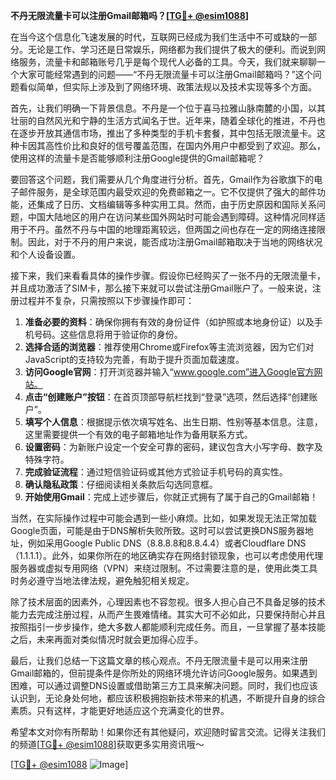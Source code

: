 **不丹无限流量卡可以注册Gmail邮箱吗？[[TG💪+ @esim1088](https://t.me/s/esim1088)]**

在当今这个信息化飞速发展的时代，互联网已经成为我们生活中不可或缺的一部分。无论是工作、学习还是日常娱乐，网络都为我们提供了极大的便利。而说到网络服务，流量卡和邮箱账号几乎是每个现代人必备的工具。今天，我们就来聊聊一个大家可能经常遇到的问题——“不丹无限流量卡可以注册Gmail邮箱吗？”这个问题看似简单，但实际上涉及到了网络环境、政策法规以及技术实现等多个方面。

首先，让我们明确一下背景信息。不丹是一个位于喜马拉雅山脉南麓的小国，以其壮丽的自然风光和宁静的生活方式闻名于世。近年来，随着全球化的推进，不丹也在逐步开放其通信市场，推出了多种类型的手机卡套餐，其中包括无限流量卡。这种卡因其高性价比和良好的信号覆盖范围，在国内外用户中都受到了欢迎。那么，使用这样的流量卡是否能够顺利注册Google提供的Gmail邮箱呢？

要回答这个问题，我们需要从几个角度进行分析。首先，Gmail作为谷歌旗下的电子邮件服务，是全球范围内最受欢迎的免费邮箱之一。它不仅提供了强大的邮件功能，还集成了日历、文档编辑等多种实用工具。然而，由于历史原因和国际关系问题，中国大陆地区的用户在访问某些国外网站时可能会遇到障碍。这种情况同样适用于不丹。虽然不丹与中国的地理距离较远，但两国之间也存在一定的网络连接限制。因此，对于不丹的用户来说，能否成功注册Gmail邮箱取决于当地的网络状况和个人设备设置。

接下来，我们来看看具体的操作步骤。假设你已经购买了一张不丹的无限流量卡，并且成功激活了SIM卡，那么接下来就可以尝试注册Gmail账户了。一般来说，注册过程并不复杂，只需按照以下步骤操作即可：

1. **准备必要的资料**：确保你拥有有效的身份证件（如护照或本地身份证）以及手机号码。这些信息将用于验证你的身份。
2. **选择合适的浏览器**：推荐使用Chrome或Firefox等主流浏览器，因为它们对JavaScript的支持较为完善，有助于提升页面加载速度。
3. **访问Google官网**：打开浏览器并输入“www.google.com”进入Google官方网站。
4. **点击“创建账户”按钮**：在首页顶部导航栏找到“登录”选项，然后选择“创建账户”。
5. **填写个人信息**：根据提示依次填写姓名、出生日期、性别等基本信息。注意，这里需要提供一个有效的电子邮箱地址作为备用联系方式。
6. **设置密码**：为新账户设定一个安全可靠的密码，建议包含大小写字母、数字及特殊字符。
7. **完成验证流程**：通过短信验证码或其他方式验证手机号码的真实性。
8. **确认隐私政策**：仔细阅读相关条款后勾选同意框。
9. **开始使用Gmail**：完成上述步骤后，你就正式拥有了属于自己的Gmail邮箱！

当然，在实际操作过程中可能会遇到一些小麻烦。比如，如果发现无法正常加载Google页面，可能是由于DNS解析失败所致。这时可以尝试更换DNS服务器地址，例如采用Google Public DNS（8.8.8.8和8.8.4.4）或者Cloudflare DNS（1.1.1.1）。此外，如果你所在的地区确实存在网络封锁现象，也可以考虑使用代理服务器或虚拟专用网络（VPN）来绕过限制。不过需要注意的是，使用此类工具时务必遵守当地法律法规，避免触犯相关规定。

除了技术层面的因素外，心理因素也不容忽视。很多人担心自己不具备足够的技术能力去完成注册过程，从而产生畏难情绪。其实大可不必如此，只要保持耐心并且按照指引一步步操作，绝大多数人都能顺利完成任务。而且，一旦掌握了基本技能之后，未来再面对类似情况时就会更加得心应手。

最后，让我们总结一下这篇文章的核心观点。不丹无限流量卡是可以用来注册Gmail邮箱的，但前提条件是你所处的网络环境允许访问Google服务。如果遇到困难，可以通过调整DNS设置或借助第三方工具来解决问题。同时，我们也应该认识到，无论身处何地，都应该积极拥抱新技术带来的机遇，不断提升自身的综合素质。只有这样，才能更好地适应这个充满变化的世界。

希望本文对你有所帮助！如果你还有其他疑问，欢迎随时留言交流。记得关注我们的频道[[TG💪+ @esim1088](https://t.me/s/esim1088)]获取更多实用资讯哦～ 

[[TG💪+ @esim1088](https://t.me/s/esim1088) ![Image](https://i.postimg.cc/4NQfJmqS/Snipaste-2025-05-13-00-14-12.png)]